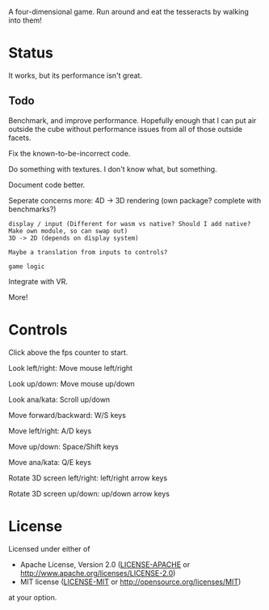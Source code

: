 A four-dimensional game. Run around and eat the tesseracts by walking into them!

# Status

It works, but its performance isn't great.

## Todo

Benchmark, and improve performance. Hopefully enough that I can put air outside the cube without performance issues from all of those outside facets.

Fix the known-to-be-incorrect code.

Do something with textures. I don't know what, but something.

Document code better.

Seperate concerns more:
	4D -> 3D rendering (own package? complete with benchmarks?)

	display / input (Different for wasm vs native? Should I add native? Make own module, so can swap out)
	3D -> 2D (depends on display system)

	Maybe a translation from inputs to controls?

	game logic

Integrate with VR.

More!

# Controls

Click above the fps counter to start.

Look left/right: Move mouse left/right

Look up/down: Move mouse up/down

Look ana/kata: Scroll up/down


Move forward/backward: W/S keys

Move left/right: A/D keys

Move up/down: Space/Shift keys

Move ana/kata: Q/E keys


Rotate 3D screen left/right: left/right arrow keys

Rotate 3D screen up/down: up/down arrow keys

# License

Licensed under either of

 * Apache License, Version 2.0
   ([LICENSE-APACHE](LICENSE-APACHE) or http://www.apache.org/licenses/LICENSE-2.0)
 * MIT license
   ([LICENSE-MIT](LICENSE-MIT) or http://opensource.org/licenses/MIT)

at your option.
